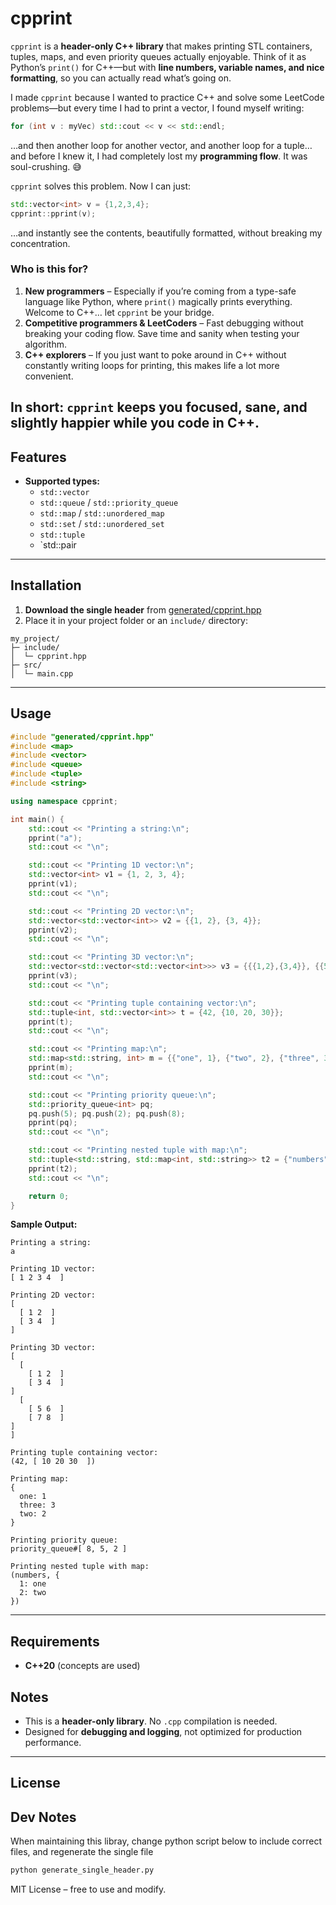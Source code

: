 # cpprint

`cpprint` is a **header-only C++ library** that makes printing STL containers, tuples, maps, and even priority queues actually enjoyable. Think of it as Python’s `print()` for C++—but with **line numbers, variable names, and nice formatting**, so you can actually read what’s going on.

I made `cpprint` because I wanted to practice C++ and solve some LeetCode problems—but every time I had to print a vector, I found myself writing:

```cpp
for (int v : myVec) std::cout << v << std::endl;
```

…and then another loop for another vector, and another loop for a tuple… and before I knew it, I had completely lost my **programming flow**. It was soul-crushing. 😅

`cpprint` solves this problem. Now I can just:

```cpp
std::vector<int> v = {1,2,3,4};
cpprint::pprint(v);
```

…and instantly see the contents, beautifully formatted, without breaking my concentration.

### Who is this for?

1. **New programmers** – Especially if you’re coming from a type-safe language like Python, where `print()` magically prints everything. Welcome to C++… let `cpprint` be your bridge.
2. **Competitive programmers & LeetCoders** – Fast debugging without breaking your coding flow. Save time and sanity when testing your algorithm.
3. **C++ explorers** – If you just want to poke around in C++ without constantly writing loops for printing, this makes life a lot more convenient.

In short: `cpprint` keeps you **focused, sane, and slightly happier** while you code in C++.
---

## Features

- **Supported types:**
    - `std::vector`
    - `std::queue` / `std::priority_queue`
    - `std::map` / `std::unordered_map`
    - `std::set` / `std::unordered_set`
    - `std::tuple`
    - `std::pair
---

## Installation

1. **Download the single header** from [generated/cpprint.hpp](generated/cpprint.hpp)
2. Place it in your project folder or an `include/` directory:

```
my_project/
├─ include/
│  └─ cpprint.hpp
├─ src/
│  └─ main.cpp
```

---

## Usage

```cpp
#include "generated/cpprint.hpp"
#include <map>
#include <vector>
#include <queue>
#include <tuple>
#include <string>

using namespace cpprint;

int main() {
    std::cout << "Printing a string:\n";
    pprint("a");
    std::cout << "\n";

    std::cout << "Printing 1D vector:\n";
    std::vector<int> v1 = {1, 2, 3, 4};
    pprint(v1);
    std::cout << "\n";

    std::cout << "Printing 2D vector:\n";
    std::vector<std::vector<int>> v2 = {{1, 2}, {3, 4}};
    pprint(v2);
    std::cout << "\n";

    std::cout << "Printing 3D vector:\n";
    std::vector<std::vector<std::vector<int>>> v3 = {{{1,2},{3,4}}, {{5,6},{7,8}}};
    pprint(v3);
    std::cout << "\n";

    std::cout << "Printing tuple containing vector:\n";
    std::tuple<int, std::vector<int>> t = {42, {10, 20, 30}};
    pprint(t);
    std::cout << "\n";

    std::cout << "Printing map:\n";
    std::map<std::string, int> m = {{"one", 1}, {"two", 2}, {"three", 3}};
    pprint(m);
    std::cout << "\n";

    std::cout << "Printing priority queue:\n";
    std::priority_queue<int> pq;
    pq.push(5); pq.push(2); pq.push(8);
    pprint(pq);
    std::cout << "\n";

    std::cout << "Printing nested tuple with map:\n";
    std::tuple<std::string, std::map<int, std::string>> t2 = {"numbers", {{1,"one"}, {2,"two"}}};
    pprint(t2);
    std::cout << "\n";

    return 0;
}
```

**Sample Output:**

```
Printing a string:
a

Printing 1D vector:
[ 1 2 3 4  ]

Printing 2D vector:
[
  [ 1 2  ]
  [ 3 4  ]
]

Printing 3D vector:
[
  [
    [ 1 2  ]
    [ 3 4  ]
]
  [
    [ 5 6  ]
    [ 7 8  ]
]
]

Printing tuple containing vector:
(42, [ 10 20 30  ])

Printing map:
{
  one: 1
  three: 3
  two: 2
}

Printing priority queue:
priority_queue#[ 8, 5, 2 ]

Printing nested tuple with map:
(numbers, {
  1: one
  2: two
})
```

---

## Requirements

- **C++20** (concepts are used)

## Notes

- This is a **header-only library**. No `.cpp` compilation is needed.
- Designed for **debugging and logging**, not optimized for production performance.

---

## License

## Dev Notes
When maintaining this libray, change python script below to include correct files, and regenerate the single file
```bash
python generate_single_header.py
```

MIT License – free to use and modify.